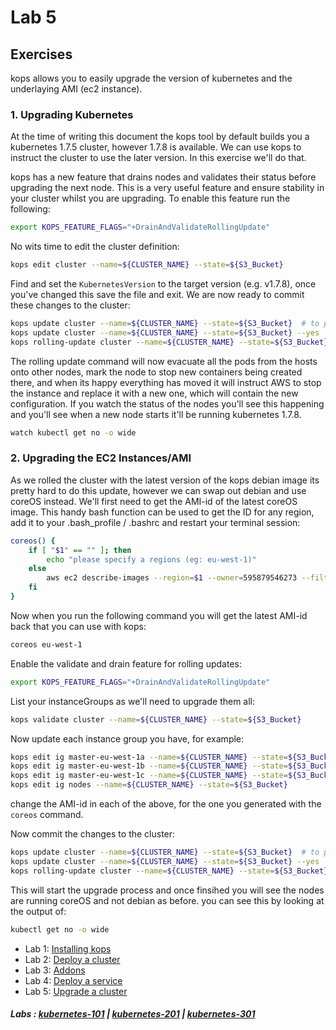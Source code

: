 # Lab 5

## Exercises

kops allows you to easily upgrade the version of kubernetes and the underlaying AMI (ec2 instance). 

### 1. Upgrading Kubernetes

At the time of writing this document the kops tool by default builds you a kubernetes 1.7.5 cluster, however 1.7.8 is available. We can use kops to instruct the cluster to use the later version. In this exercise we'll do that.

kops has a new feature that drains nodes and validates their status before upgrading the next node. This is a very useful feature and ensure stability in your cluster whilst you are upgrading. To enable this feature run the following:

```bash
export KOPS_FEATURE_FLAGS="+DrainAndValidateRollingUpdate"
```

No wits time to edit the cluster definition:

```bash
kops edit cluster --name=${CLUSTER_NAME} --state=${S3_Bucket}
```
Find and set the ```KubernetesVersion``` to the target version (e.g. v1.7.8), once you've changed this save the file and exit. We are now ready to commit these changes to the cluster:

```bash
kops update cluster --name=${CLUSTER_NAME} --state=${S3_Bucket}  # to preview changes
kops update cluster --name=${CLUSTER_NAME} --state=${S3_Bucket} --yes
kops rolling-update cluster --name=${CLUSTER_NAME} --state=${S3_Bucket} --yes
```

The rolling update command will now evacuate all the pods from the hosts onto other nodes, mark the node to stop new containers being created there, and when its happy everything has moved it will instruct AWS to stop the instance and replace it with a new one, which will contain the new configuration. If you watch the status of the nodes you'll see this happening and you'll see when a new node starts it'll be running kubernetes 1.7.8.

```bash
watch kubectl get no -o wide
```

### 2. Upgrading the EC2 Instances/AMI

As we rolled the cluster with the latest version of the kops debian image its pretty hard to do this update, however we can swap out debian and use coreOS instead. We'll first need to get the AMI-id of the latest coreOS image. This handy bash function can be used to get the ID for any region, add it to your .bash_profile / .bashrc and restart your terminal session:

```bash
coreos() {
    if [ "$1" == "" ]; then
        echo "please specify a regions (eg: eu-west-1)"
    else
        aws ec2 describe-images --region=$1 --owner=595879546273 --filters "Name=virtualization-type,Values=hvm" "Name=name,Values=CoreOS-stable*" --query 'sort_by(Images,&CreationDate)[-1].{id:ImageId}'
    fi
}
```

Now when you run the following command you will get the latest AMI-id back that you can use with kops:

```bash
coreos eu-west-1
```

Enable the validate and drain feature for rolling updates:

```bash
export KOPS_FEATURE_FLAGS="+DrainAndValidateRollingUpdate"
```

List your instanceGroups as we'll need to upgrade them all:

```bash
kops validate cluster --name=${CLUSTER_NAME} --state=${S3_Bucket}
```

Now update each instance group you have, for example:

```bash
kops edit ig master-eu-west-1a --name=${CLUSTER_NAME} --state=${S3_Bucket}
kops edit ig master-eu-west-1b --name=${CLUSTER_NAME} --state=${S3_Bucket}
kops edit ig master-eu-west-1c --name=${CLUSTER_NAME} --state=${S3_Bucket}
kops edit ig nodes --name=${CLUSTER_NAME} --state=${S3_Bucket}
```

change the AMI-id in each of the above, for the one you generated with the ```coreos``` command.

Now commit the changes to the cluster:

```bash
kops update cluster --name=${CLUSTER_NAME} --state=${S3_Bucket}  # to preview changes
kops update cluster --name=${CLUSTER_NAME} --state=${S3_Bucket} --yes
kops rolling-update cluster --name=${CLUSTER_NAME} --state=${S3_Bucket} --yes
```

This will start the upgrade process and once finsihed you will see the nodes are running coreOS and not debian as before. you can see this by looking at the output of:

```bash
kubectl get no -o wide
```

- Lab 1: [Installing kops](/kubernetes-201/labs/00-install-kops.md)
- Lab 2: [Deploy a cluster](/kubernetes-201/labs/01-deploy-cluster.md)
- Lab 3: [Addons](/kubernetes-201/labs/02-addons.md)
- Lab 4: [Deploy a service](/kubernetes-201/labs/03-deploy-service.md)
- Lab 5: [Upgrade a cluster](/kubernetes-201/labs/04-upgrading.md)

##### Labs : [kubernetes-101](/kubernetes-101/) | [kubernetes-201](/kubernetes-201/) | [kubernetes-301](/kubernetes-301/)
